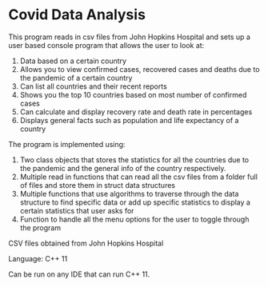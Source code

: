 # Covid Data Analysis

This program reads in csv files from John Hopkins Hospital and sets up a user based console program that allows the user to look at:
1. Data based on a certain country
2. Allows you to view confirmed cases, recovered cases and deaths due to the pandemic of a certain country
3. Can list all countries and their recent reports
4. Shows you the top 10 countries based on most number of confirmed cases
5. Can calculate and display recovery rate and death rate in percentages
6. Displays general facts such as population and life expectancy of a country

The program is implemented using:
1. Two class objects that stores the statistics for all the countries due to the pandemic and the general info of the country respectively. 
2. Multiple read in functions that can read all the csv files from a folder full of files and store them in struct data structures
3. Multiple functions that use algorithms to traverse through the data structure to find specific data or add up specific statistics
   to display a certain statistics that user asks for
4. Function to handle all the menu options for the user to toggle through the program

CSV files obtained from John Hopkins Hospital

Language: C++ 11

Can be run on any IDE that can run C++ 11.
